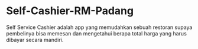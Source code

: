 # Self-Cashier-RM-Padang
Self Service Cashier adalah app yang memudahkan sebuah restoran supaya pembelinya bisa memesan dan mengetahui berapa total harga yang harus dibayar secara mandiri.
